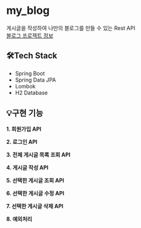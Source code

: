 # my_blog
게시글을 작성하여 나만의 블로그를 만들 수 있는 Rest API  
[블로그 프로젝트 정보](https://dev-rara.notion.site/Blog-Project-6c0667ca7016470b8599a5599d8a92b4)
<br>

## 🛠️Tech Stack
* Spring Boot
* Spring Data JPA
* Lombok
* H2 Database  <br>

## 💡구현 기능
**1. 회원가입 API** 

**2. 로그인 API**  

**3. 전체 게시글 목록 조회 API**

**4. 게시글 작성 API**

**5. 선택한 게시글 조회 API**

**6. 선택한 게시글 수정 API**

**7. 선택한 게시글 삭제 API**
  
**8. 예외처리**  
